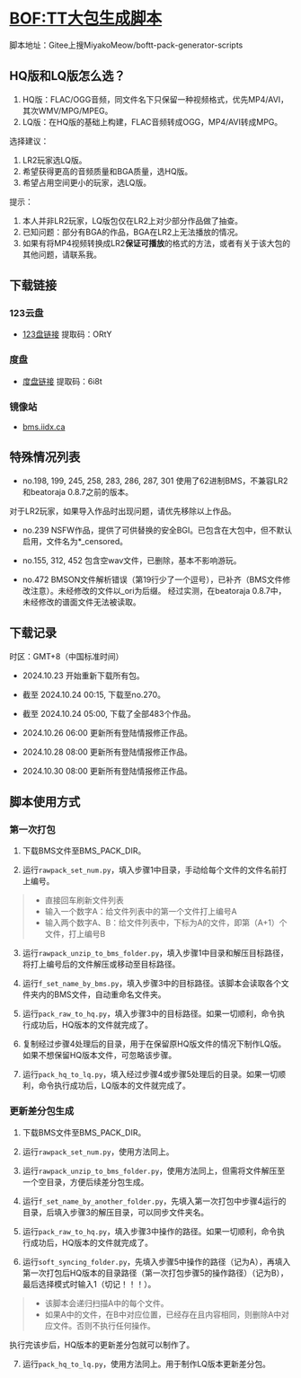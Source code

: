 # [BOF:TT大包生成脚本](https://gitee.com/MiyakoMeow/boftt-pack-generator-scripts)

脚本地址：Gitee上搜MiyakoMeow/boftt-pack-generator-scripts

## HQ版和LQ版怎么选？

1. HQ版：FLAC/OGG音频，同文件名下只保留一种视频格式，优先MP4/AVI，其次WMV/MPG/MPEG。
2. LQ版：在HQ版的基础上构建，FLAC音频转成OGG，MP4/AVI转成MPG。

选择建议：

1. LR2玩家选LQ版。
2. 希望获得更高的音频质量和BGA质量，选HQ版。
3. 希望占用空间更小的玩家，选LQ版。

提示：

1. 本人并非LR2玩家，LQ版包仅在LR2上对少部分作品做了抽查。
2. 已知问题：部分有BGA的作品，BGA在LR2上无法播放的情况。
3. 如果有将MP4视频转换成LR2**保证可播放**的格式的方法，或者有关于该大包的其他问题，请联系我。

## 下载链接

### 123云盘

- [123盘链接](https://www.123pan.com/s/Sn7lVv-Mhzm)
提取码：ORtY

### 度盘

- [度盘链接](https://pan.baidu.com/s/17seD5TCAlquX2rJ6CS4ZDg?pwd=6i8t)
提取码：6i8t

### 镜像站

- [bms.iidx.ca](https://bms.iidx.ca/bms/BMS/BMS%20%E6%B4%BB%E5%8A%A8%E5%8C%85/BOF%20G2R/%5B2024%5D%20BOFTT/)

## 特殊情况列表

- no.198, 199, 245, 258, 283, 286, 287, 301 使用了62进制BMS，不兼容LR2和beatoraja 0.8.7之前的版本。

对于LR2玩家，如果导入作品时出现问题，请优先移除以上作品。

- no.239 NSFW作品，提供了可供替换的安全BGI。已包含在大包中，但不默认启用，文件名为*_censored。

- no.155, 312, 452 包含空wav文件，已删除，基本不影响游玩。

- no.472 BMSON文件解析错误（第19行少了一个逗号），已补齐（BMS文件修改注意）。未经修改的文件以_ori为后缀。
经过实测，在beatoraja 0.8.7中，未经修改的谱面文件无法被读取。

## 下载记录

时区：GMT+8（中国标准时间）

- 2024.10.23 开始重新下载所有包。

- 截至 2024.10.24 00:15, 下载至no.270。

- 截至 2024.10.24 05:00, 下载了全部483个作品。

- 2024.10.26 06:00 更新所有登陆情报修正作品。

- 2024.10.28 08:00 更新所有登陆情报修正作品。

- 2024.10.30 08:00 更新所有登陆情报修正作品。

## 脚本使用方式

### 第一次打包

1. 下载BMS文件至BMS_PACK_DIR。

2. 运行`rawpack_set_num.py`，填入步骤1中目录，手动给每个文件的文件名前打上编号。

> - 直接回车刷新文件列表
> - 输入一个数字A：给文件列表中的第一个文件打上编号A
> - 输入两个数字A、B：给文件列表中，下标为A的文件，即第（A+1）个文件，打上编号B

3. 运行`rawpack_unzip_to_bms_folder.py`，填入步骤1中目录和解压目标路径，将打上编号后的文件解压或移动至目标路径。

4. 运行`f_set_name_by_bms.py`，填入步骤3中的目标路径。该脚本会读取各个文件夹内的BMS文件，自动重命名文件夹。

5. 运行`pack_raw_to_hq.py`，填入步骤3中的目标路径。如果一切顺利，命令执行成功后，HQ版本的文件就完成了。

6. 复制经过步骤4处理后的目录，用于在保留原HQ版文件的情况下制作LQ版。如果不想保留HQ版本文件，可忽略该步骤。

7. 运行`pack_hq_to_lq.py`，填入经过步骤4或步骤5处理后的目录。如果一切顺利，命令执行成功后，LQ版本的文件就完成了。

### 更新差分包生成

1. 下载BMS文件至BMS_PACK_DIR。

2. 运行`rawpack_set_num.py`，使用方法同上。

3. 运行`rawpack_unzip_to_bms_folder.py`，使用方法同上，但需将文件解压至一个空目录，方便后续差分包生成。

4. 运行`f_set_name_by_another_folder.py`，先填入第一次打包中步骤4运行的目录，后填入步骤3的解压目录，可以同步文件夹名。

5. 运行`pack_raw_to_hq.py`，填入步骤3中操作的路径。如果一切顺利，命令执行成功后，HQ版本的文件就完成了。

6. 运行`soft_syncing_folder.py`，先填入步骤5中操作的路径（记为A），再填入第一次打包后HQ版本的目录路径（第一次打包步骤5的操作路径）（记为B），最后选择模式时输入1（切记！！！）。

> - 该脚本会递归扫描A中的每个文件。
> - 如果A中的文件，在B中对应位置，已经存在且内容相同，则删除A中对应文件。否则不执行任何操作。

执行完该步后，HQ版本的更新差分包就可以制作了。

7. 运行`pack_hq_to_lq.py`，使用方法同上。用于制作LQ版本更新差分包。
